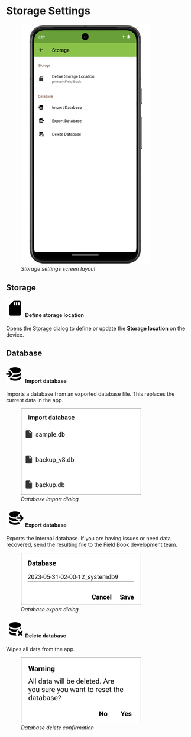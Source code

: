 <link rel="stylesheet" type="text/css" href="_styles/styles.css">

# Storage Settings

<figure class="image">
  <img class="screenshot" src="_static/images/settings/storage/settings_storage_framed.png" width="350px"> 
  <figcaption class="screenshot-caption"><i>Storage settings screen layout</i></figcaption> 
</figure>

## Storage

#### <img class="icon" src="_static/icons/settings/system/sd.png">  Define storage location

Opens the [Storage](../storage.md) dialog to define or update the **Storage location** on the device.

## Database

#### <img class="icon" src="_static/icons/settings/storage/database-import.png"> Import database

Imports a database from an exported database file.
This replaces the current data in the app.

<figure class="image">
  <img class="screenshot" src="_static/images/settings/storage/settings_storage_database_import.png" width="325px"> 
  <figcaption class="screenshot-caption"><i>Database import dialog</i></figcaption> 
</figure>

#### <img class="icon" src="_static/icons/settings/storage/database-export.png"> Export database

Exports the internal database.
If you are having issues or need data recovered, send the resulting file to the Field Book development team.

<figure class="image">
  <img class="screenshot" src="_static/images/settings/storage/settings_storage_database_export.png" width="325px"> 
  <figcaption class="screenshot-caption"><i>Database export dialog</i></figcaption> 
</figure>

#### <img class="icon" src="_static/icons/settings/storage/database-remove.png"> Delete database

Wipes all data from the app.

<figure class="image">
  <img class="screenshot" src="_static/images/settings/storage/settings_storage_database_delete.png" width="325px"> 
  <figcaption class="screenshot-caption"><i>Database delete confirmation</i></figcaption> 
</figure>
